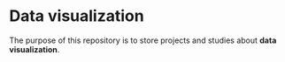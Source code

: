 # Data visualization

The purpose of this repository is to store projects and studies about **data visualization**.
